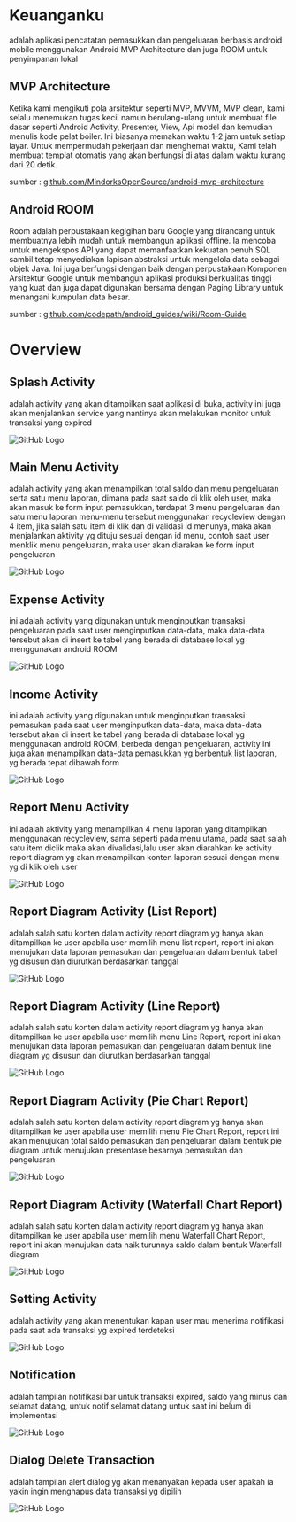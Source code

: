 # Keuanganku

adalah aplikasi pencatatan pemasukkan dan pengeluaran berbasis android mobile
menggunakan Android MVP Architecture dan juga ROOM untuk penyimpanan lokal


## MVP Architecture

Ketika kami mengikuti pola arsitektur seperti MVP, MVVM, MVP clean, 
kami selalu menemukan tugas kecil namun berulang-ulang untuk membuat 
file dasar seperti Android Activity, Presenter, View, Api model dan 
kemudian menulis kode pelat boiler. Ini biasanya memakan waktu 1-2 jam 
untuk setiap layar. Untuk mempermudah pekerjaan dan menghemat waktu, 
Kami telah membuat templat otomatis yang akan berfungsi di atas dalam 
waktu kurang dari 20 detik.

sumber : [github.com/MindorksOpenSource/android-mvp-architecture](https://github.com/MindorksOpenSource/android-mvp-architecture)




## Android ROOM

Room adalah perpustakaan kegigihan baru Google yang dirancang untuk
membuatnya lebih mudah untuk membangun aplikasi offline. 
Ia mencoba untuk mengekspos API yang dapat memanfaatkan 
kekuatan penuh SQL sambil tetap menyediakan lapisan abstraksi 
untuk mengelola data sebagai objek Java. Ini juga berfungsi dengan baik 
dengan perpustakaan Komponen Arsitektur Google untuk membangun aplikasi 
produksi berkualitas tinggi yang kuat dan juga dapat digunakan bersama 
dengan Paging Library untuk menangani kumpulan data besar.


sumber : [github.com/codepath/android_guides/wiki/Room-Guide](https://github.com/codepath/android_guides/wiki/Room-Guide)




# Overview



## Splash Activity

adalah activity yang akan ditampilkan saat aplikasi di buka,
activity ini juga akan menjalankan service yang nantinya akan
melakukan monitor untuk transaksi yang expired

![GitHub Logo](/design/app_1.png) 




## Main Menu Activity

adalah activity yang akan menampilkan total saldo dan menu pengeluaran serta
satu menu laporan, dimana pada saat saldo di klik oleh user, maka akan masuk
ke form input pemasukkan, terdapat 3 menu pengeluaran dan satu menu laporan
menu-menu tersebut menggunakan recycleview dengan 4 item, jika salah satu item di klik
dan di validasi id menunya, maka akan menjalankan aktivity yg dituju sesuai dengan
id menu, contoh saat user menklik menu pengeluaran, maka user akan diarakan ke form
input pengeluaran

![GitHub Logo](/design/app_2.png) 




## Expense Activity

ini adalah activity yang digunakan untuk menginputkan transaksi pengeluaran
pada saat user menginputkan data-data, maka data-data tersebut akan di insert
ke tabel yang berada di database lokal yg menggunakan android ROOM

![GitHub Logo](/design/app_3.png) 




## Income Activity

ini adalah activity yang digunakan untuk menginputkan transaksi pemasukan
pada saat user menginputkan data-data, maka data-data tersebut akan di insert
ke tabel yang berada di database lokal yg menggunakan android ROOM,
berbeda dengan pengeluaran, activity ini juga akan menampilkan data-data pemasukkan
yg berbentuk list laporan, yg berada tepat dibawah form

![GitHub Logo](/design/app_4.png) 




## Report Menu Activity

ini adalah aktivity yang menampilkan 4 menu laporan yang ditampilkan menggunakan
recycleview, sama seperti pada menu utama, pada saat salah satu item diclik
maka akan divalidasi,lalu user akan diarahkan ke activity report diagram
yg akan menampilkan konten laporan sesuai dengan menu yg di klik oleh user

![GitHub Logo](/design/app_5.png) 




## Report Diagram Activity (List Report)

adalah salah satu konten dalam activity report diagram yg hanya akan ditampilkan ke user
apabila user memilih menu list report, report ini akan menujukan data laporan pemasukan dan
pengeluaran dalam bentuk tabel yg disusun dan diurutkan berdasarkan tanggal

![GitHub Logo](/design/app_6.png) 



## Report Diagram Activity (Line Report)

adalah salah satu konten dalam activity report diagram yg hanya akan ditampilkan ke user
apabila user memilih menu Line Report, report ini akan menujukan data laporan pemasukan dan
pengeluaran dalam bentuk line diagram yg disusun dan diurutkan berdasarkan tanggal

![GitHub Logo](/design/app_7.png) 




## Report Diagram Activity (Pie Chart Report)

adalah salah satu konten dalam activity report diagram yg hanya akan ditampilkan ke user
apabila user memilih menu Pie Chart Report, report ini akan menujukan total saldo pemasukan dan
pengeluaran dalam bentuk pie diagram untuk menujukan presentase besarnya pemasukan dan pengeluaran


![GitHub Logo](/design/app_8.png) 




## Report Diagram Activity (Waterfall Chart Report)

adalah salah satu konten dalam activity report diagram yg hanya akan ditampilkan ke user
apabila user memilih menu Waterfall Chart Report, report ini akan menujukan data naik turunnya saldo
dalam bentuk Waterfall diagram



![GitHub Logo](/design/app_9.png) 




## Setting Activity

adalah activity yang akan menentukan kapan user mau menerima notifikasi
pada saat ada transaksi yg expired terdeteksi


![GitHub Logo](/design/app_10.png) 




## Notification

adalah tampilan notifikasi bar untuk transaksi expired, saldo yang minus
dan selamat datang, untuk notif selamat datang untuk saat ini belum di implementasi

![GitHub Logo](/design/app_11.png) 



## Dialog Delete Transaction

adalah tampilan alert dialog yg akan menanyakan kepada user
apakah ia yakin ingin menghapus data transaksi yg dipilih

![GitHub Logo](/design/app_12.png) 